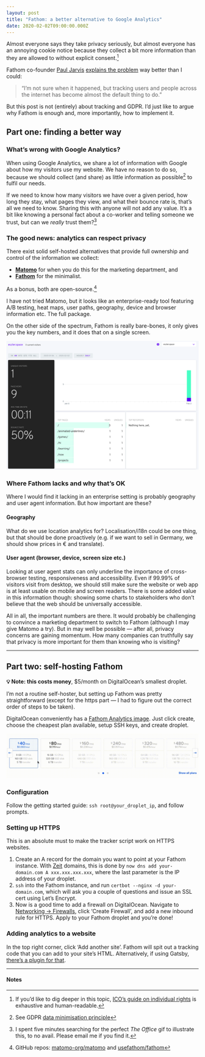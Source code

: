 ```yaml
---
layout: post
title: "Fathom: a better alternative to Google Analytics"
date: 2020-02-02T09:00:00.000Z
---
```

Almost everyone says they take privacy seriously, but almost everyone has an annoying cookie notice because they collect a bit more information than they are allowed to without explicit consent.[^1]

Fathom co-founder [Paul Jarvis](https://twitter.com/pjrvs/) [explains  the problem](https://usefathom.com/blog/blackhole) way better than I could:

> “I’m not sure when it happened, but tracking users and people across the internet has become almost the default thing to do.”

But this post is not (entirely) about tracking and GDPR. I’d just like to argue why Fathom is enough and, more importantly, how to implement it.

## Part one: finding a better way

### What’s wrong with Google Analytics?

When using Google Analytics, we share a lot of information with Google about how my visitors use my website. We have no reason to do so, because we should collect (and share) as little information as possible[^2] to fulfil our needs. 

If we need to know how many visitors we have over a given period, how long they stay, what pages they view, and what their bounce rate is, that’s all we need to know. Sharing this with anyone will not add any value. It’s a bit like knowing a personal fact about a co-worker and telling someone we trust, but can we *really* trust them?[^3]

### The good news: analytics can respect privacy

There exist solid self-hosted alternatives that provide full ownership and control of the information we collect:

* **[Matomo](https://matomo.org/why-matomo/)** for when you do this for the marketing department, and
* **[Fathom](https://usefathom.com)** for the minimalist.

As a bonus, both are open-source.[^4]

I have not tried Matomo, but it looks like an enterprise-ready tool featuring A/B testing, heat maps, user paths, geography, device and browser information etc. The full package.

On the other side of the spectrum, Fathom is really bare-bones, it only gives you the key numbers, and it does that on a single screen.

![](/img/fathom.png "Screenshot of my own Fathom dashboard, right after setting it up")

### Where Fathom lacks and why that’s OK

Where I would find it lacking in an enterprise setting is probably geography and user agent information. But how important are these?

#### Geography

What do we use location analytics for? Localisation/i18n could be one thing, but that should be done proactively (e.g. if we want to sell in Germany, we should show prices in € and translate).

#### User agent (browser, device, screen size etc.)

Looking at user agent stats can only underline the importance of cross-browser testing, responsiveness and accessibility. Even if 99.99% of visitors visit from desktop, we should still make sure the website or web app is at least usable on mobile and screen readers. There is some added value in this information though: showing some charts to stakeholders who don’t believe that the web should be universally accessible.

All in all, the important numbers are there. It would probably be challenging to convince a marketing department to switch to Fathom (although I may give Matomo a try). But in may well be possible — after all, privacy concerns are gaining momentum. How many companies can truthfully say that privacy is more important for them than knowing who is visiting?

- - -

## Part two: self-hosting Fathom

**💡 Note: this costs money**, $5/month on DigitalOcean’s smallest droplet.

I’m not a routine self-hoster, but setting up Fathom was pretty straightforward (except for the https part — I had to figure out the correct order of steps to be taken).

DigitalOcean conveniently has a [Fathom Analytics image](https://cloud.digitalocean.com/marketplace/5c520a5b3201e30d52590370?i=7012c3). Just click create, choose the cheapest plan available, setup SSH keys, and create droplet.

![](/img/droplets.gif "Clicking the left arrow reveals cheaper droplets.")

### Configuration

Follow the getting started guide: `ssh root@your_droplet_ip`, and follow prompts.

### Setting up HTTPS

This is an absolute must to make the tracker script work on HTTPS websites.

1. Create an A record for the domain you want to point at your Fathom instance. With [Zeit](https://zeit.co/domains/) domains, this is done by `now dns add your-domain.com A xxx.xxx.xxx.xxx`, where the last parameter is the IP address of your droplet.
2. `ssh` into the Fathom instance, and run `certbot --nginx -d your-domain.com`, which will ask you a couple of questions and issue an SSL cert using Let’s Encrypt.
3. Now is a good time to add a firewall on DigitalOcean. Navigate to [Networking → Firewalls](https://cloud.digitalocean.com/networking/firewalls), click ‘Create Firewall’, and add a new inbound rule for HTTPS. Apply to your Fathom droplet and you’re done!

### Adding analytics to a website

In the top right corner, click ‘Add another site’. Fathom will spit out a tracking code that you can add to your site’s HTML. Alternatively, if using Gatsby, [there’s a plugin for that](https://www.gatsbyjs.org/packages/gatsby-plugin-fathom/).

- - -

#### Notes

[^1]: If you’d like to dig deeper in this topic, [ICO’s guide on individual rights](https://ico.org.uk/for-organisations/guide-to-data-protection/guide-to-the-general-data-protection-regulation-gdpr/individual-rights/) is exhaustive and human-readable.  
[^2]: See GDPR [data minimisation principle](https://ico.org.uk/for-organisations/guide-to-data-protection/guide-to-the-general-data-protection-regulation-gdpr/principles/data-minimisation/)  
[^3]: I spent five minutes searching for the perfect *The Office* gif to illustrate this, to no avail. Please email me if you find it.  
[^4]: GitHub repos: [matomo-org/matomo](https://github.com/matomo-org/matomo) and [usefathom/fathom](https://github.com/usefathom/fathom)
